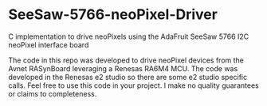 # SeeSaw-5766-neoPixel-Driver
C implementation to drive neoPixels using the AdaFruit SeeSaw 5766 I2C neoPixel interface board

The code in this repo was developed to drive neoPixel devices from the Avnet RASynBoard leveraging a Renesas RA6M4 MCU.  The code was developed in the Renesas e2 studio so there are some e2 studio specific calls.  Feel free to use this code in your project.  I make no quality guarantees or claims to completeness.

